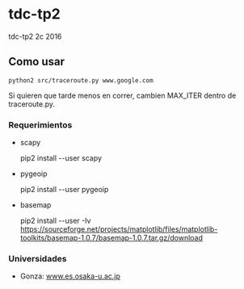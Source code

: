 # tdc-tp2
tdc-tp2 2c 2016

## Como usar

    python2 src/traceroute.py www.google.com

Si quieren que tarde menos en correr, cambien MAX_ITER dentro de traceroute.py.

### Requerimientos

* scapy

    pip2 install --user scapy

* pygeoip

    pip2 install --user pygeoip

* basemap

    pip2 install --user -Iv https://sourceforge.net/projects/matplotlib/files/matplotlib-toolkits/basemap-1.0.7/basemap-1.0.7.tar.gz/download



### Universidades

* Gonza: www.es.osaka-u.ac.jp
